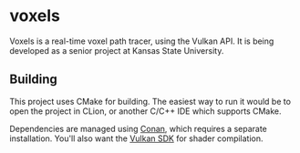 # voxels

Voxels is a real-time voxel path tracer, using the Vulkan API.
It is being developed as a senior project at Kansas State University.

## Building

This project uses CMake for building.
The easiest way to run it would be to open the project in CLion, or another C/C++ IDE which supports CMake.

Dependencies are managed using [Conan](https://conan.io/), which requires a separate installation.
You'll also want the [Vulkan SDK](https://www.lunarg.com/vulkan-sdk/) for shader compilation.
